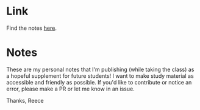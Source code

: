 # Link
Find the notes [here](https://reecemcmillin.github.io/math301-lecture-notes/book/index.html).

# Notes
These are my personal notes that I'm publishing (while taking the class) as a hopeful supplement for future students! I want to make study material as accessible and friendly as possible. If you'd like to contribute or notice an error, please make a PR or let me know in an issue.

Thanks,
Reece

